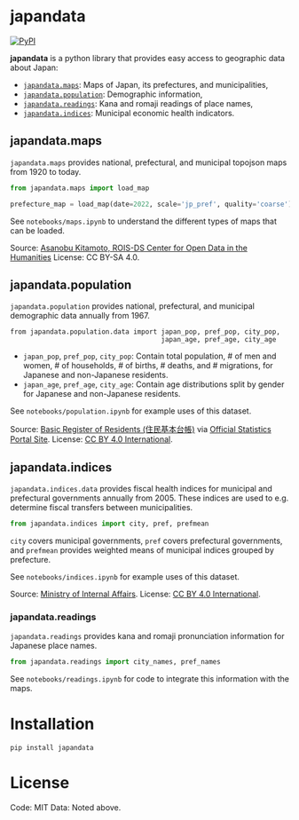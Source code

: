 # japandata

[![PyPI](https://img.shields.io/pypi/v/japandata?label=latest%20release)](https://pypi.org/project/japandata/)

**japandata** is a python library that provides easy access to geographic data about Japan:

* [`japandata.maps`](#maps): Maps of Japan, its prefectures, and municipalities,
* [`japandata.population`](#population): Demographic information,
* [`japandata.readings`](#readings): Kana and romaji readings of place names,
* [`japandata.indices`](#indices): Municipal economic health indicators.

<!-- TODO: Add a nice plot here  -->

## japandata.maps 

`japandata.maps` provides national, prefectural, and municipal topojson maps from 1920 to today.

```python
from japandata.maps import load_map

prefecture_map = load_map(date=2022, scale='jp_pref', quality='coarse')
```

See `notebooks/maps.ipynb` to understand the different types of maps that can be loaded.

Source: [Asanobu Kitamoto, ROIS-DS Center for Open Data in the Humanities](https://geoshape.ex.nii.ac.jp/city/choropleth/)
License: CC BY-SA 4.0.


## japandata.population

`japandata.population` provides national, prefectural, and municipal demographic data annually from 1967.

```
from japandata.population.data import japan_pop, pref_pop, city_pop,
                                      japan_age, pref_age, city_age
```

* `japan_pop`, `pref_pop`, `city_pop`: Contain total population, # of men and women, # of households, # of births, # deaths, and # migrations, for Japanese and non-Japanese residents.
* `japan_age`, `pref_age`, `city_age`: Contain age distributions split by gender for Japanese and non-Japanese residents.

See `notebooks/population.ipynb` for example uses of this dataset.

Source: [Basic Register of Residents (住民基本台帳)](https://www.soumu.go.jp/main_sosiki/jichi_gyousei/daityo/gaiyou.html) via [Official Statistics Portal Site](https://www.e-stat.go.jp/stat-search/files?page=1&toukei=00200241&tstat=000001039591).
License: [CC BY 4.0 International](https://www.soumu.go.jp/menu_kyotsuu/policy/tyosaku.html#tyosakuken).

<!-- #### TODO

-- Show how to compute fertility rate

-- Show how to compute working population: 15-64

-->

## japandata.indices 

`japandata.indices.data` provides fiscal health indices for municipal and prefectural governments annually from 2005. These indices are used to e.g. determine fiscal transfers between municipalities.

```python
from japandata.indices import city, pref, prefmean
```

`city` covers municipal governments, `pref` covers prefectural governments, and `prefmean` provides weighted means of municipal indices grouped by prefecture.

See `notebooks/indices.ipynb` for example uses of this dataset.

Source: [Ministry of Internal Affairs](https://www.soumu.go.jp/iken/shihyo_ichiran.html).
License: [CC BY 4.0 International](https://www.soumu.go.jp/menu_kyotsuu/policy/tyosaku.html#tyosakuken).

<!-- 
The `economic-strength-index` (財政力指数) shows the economic strength of a local government. It is the ratio of the standardized tax receipts (基準財政収入額 -- tax receipts times 0.75) to the standardized economic burden (基準財政需要額 -- an estimated cost required to provide government services), averaged over the past three years. If the economic strength index is greater than 1, the local government has an economic surplus and will transfer funds (地方交付税) to local governments with an economic strength index less than one.

For the 23 special wards of Tokyo, which all pay transfer taxes to the rest of Japan, the value in this column is instead a different figure which is used to determine internal financial transfers between the wards (特別区財政調整交付金).

The `regular-expense-rate` (経常収支比率) is an index which shows the economic flexibility of a local government. It is the ratio of general expenses (such as personnel expenses, welfare expenses, and debt repayments) to general, non-specified income (local tax income, income from tax transfered between municipalities, and debt issuances), expressed as percentage. The higher this percentage, the less financial wiggle room a municipality has.

The `debt-service-rate` (実質公債費比率) is the ratio of the annual cost of debt servicing (repaying principal and interest) to the general non-specified income of a municality (more precisely the 標準財政規模), averaged over the preceding three years and expressed as a percentage. Municipalities face increasing restrictions on debt issuances when this ratio exceeds 18%, 25%, and 35%.

Available from 2008 (H20) and onwards, the `future-burden-rate` (将来負担比率) is the ratio of the total future liabilities (such as debt) to the annual income (標準財政規模) expressed as a percentage. A law indicates municipalities should remain below 350% and prefectures and designated cities below 400%.

Prior to 2008, the `debt-restriction-rate` (起債制限比率) was used to regulate municipal debt issuances. It is similar to the `debt-service-rate` but computed slightly differently.

The `laspeyres` index here measures the salary of municipal government employees relative to national government employees, controlling for educational history and seniority. A figure greater than 100 indicates municipal employees are being paid more than national employees. -->



### japandata.readings

`japandata.readings` provides kana and romaji pronunciation information for Japanese place names.


```python
from japandata.readings import city_names, pref_names
```

See `notebooks/readings.ipynb` for code to integrate this information with the maps.


# Installation

``` 
pip install japandata
```

# License
Code: MIT
Data: Noted above.

